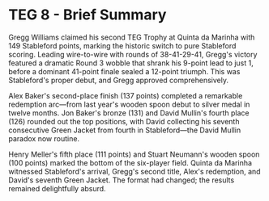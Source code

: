 # TEG 8 - Brief Summary

Gregg Williams claimed his second TEG Trophy at Quinta da Marinha with 149 Stableford points, marking the historic switch to pure Stableford scoring. Leading wire-to-wire with rounds of 38-41-29-41, Gregg's victory featured a dramatic Round 3 wobble that shrank his 9-point lead to just 1, before a dominant 41-point finale sealed a 12-point triumph. This was Stableford's proper debut, and Gregg approved comprehensively.

Alex Baker's second-place finish (137 points) completed a remarkable redemption arc—from last year's wooden spoon debut to silver medal in twelve months. Jon Baker's bronze (131) and David Mullin's fourth place (126) rounded out the top positions, with David collecting his seventh consecutive Green Jacket from fourth in Stableford—the David Mullin paradox now routine.

Henry Meller's fifth place (111 points) and Stuart Neumann's wooden spoon (100 points) marked the bottom of the six-player field. Quinta da Marinha witnessed Stableford's arrival, Gregg's second title, Alex's redemption, and David's seventh Green Jacket. The format had changed; the results remained delightfully absurd.
